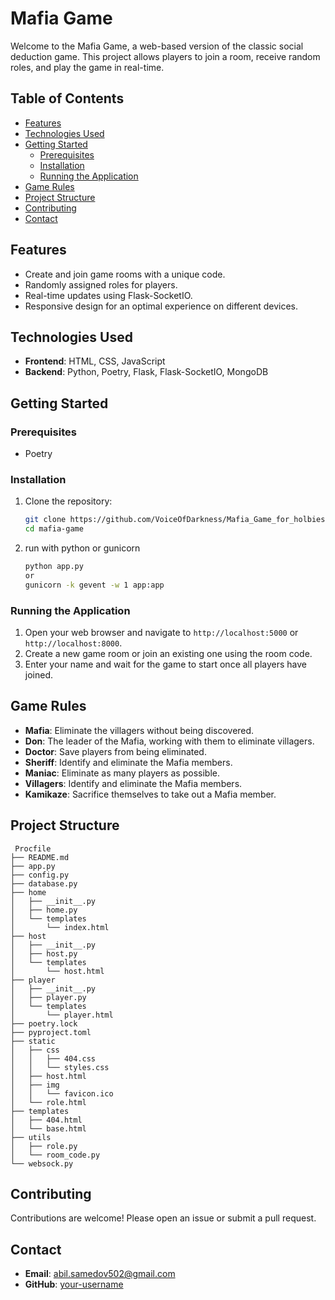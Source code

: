 # Mafia Game

Welcome to the Mafia Game, a web-based version of the classic social deduction game. This project allows players to join a room, receive random roles, and play the game in real-time.

## Table of Contents

- [Features](#features)
- [Technologies Used](#technologies-used)
- [Getting Started](#getting-started)
  - [Prerequisites](#prerequisites)
  - [Installation](#installation)
  - [Running the Application](#running-the-application)
- [Game Rules](#game-rules)
- [Project Structure](#project-structure)
- [Contributing](#contributing)
- [Contact](#contact)

## Features

- Create and join game rooms with a unique code.
- Randomly assigned roles for players.
- Real-time updates using Flask-SocketIO.
- Responsive design for an optimal experience on different devices.

## Technologies Used

- **Frontend**: HTML, CSS, JavaScript
- **Backend**: Python, Poetry, Flask, Flask-SocketIO, MongoDB

## Getting Started

### Prerequisites

- Poetry

### Installation

1. Clone the repository:

   ```sh
   git clone https://github.com/VoiceOfDarkness/Mafia_Game_for_holbies
   cd mafia-game
   ```

2. run with python or gunicorn
   ```sh
   python app.py
   or
   gunicorn -k gevent -w 1 app:app
   ```

### Running the Application

1. Open your web browser and navigate to `http://localhost:5000` or `http://localhost:8000`.
2. Create a new game room or join an existing one using the room code.
3. Enter your name and wait for the game to start once all players have joined.

## Game Rules

- **Mafia**: Eliminate the villagers without being discovered.
- **Don**: The leader of the Mafia, working with them to eliminate villagers.
- **Doctor**: Save players from being eliminated.
- **Sheriff**: Identify and eliminate the Mafia members.
- **Maniac**: Eliminate as many players as possible.
- **Villagers**: Identify and eliminate the Mafia members.
- **Kamikaze**: Sacrifice themselves to take out a Mafia member.

## Project Structure
```
 Procfile
├── README.md
├── app.py
├── config.py
├── database.py
├── home
│   ├── __init__.py
│   ├── home.py
│   └── templates
│       └── index.html
├── host
│   ├── __init__.py
│   ├── host.py
│   └── templates
│       └── host.html
├── player
│   ├── __init__.py
│   ├── player.py
│   └── templates
│       └── player.html
├── poetry.lock
├── pyproject.toml
├── static
│   ├── css
│   │   ├── 404.css
│   │   └── styles.css
│   ├── host.html
│   ├── img
│   │   └── favicon.ico
│   └── role.html
├── templates
│   ├── 404.html
│   └── base.html
├── utils
│   ├── role.py
│   └── room_code.py
└── websock.py
```


## Contributing
Contributions are welcome! Please open an issue or submit a pull request.

## Contact
- **Email**: abil.samedov502@gmail.com
- **GitHub**: [your-username](https://github.com/voiceofdarkness)
